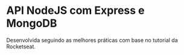 # API NodeJS com Express e MongoDB
Desenvolvida seguindo as melhores práticas com base no tutorial da Rocketseat.
